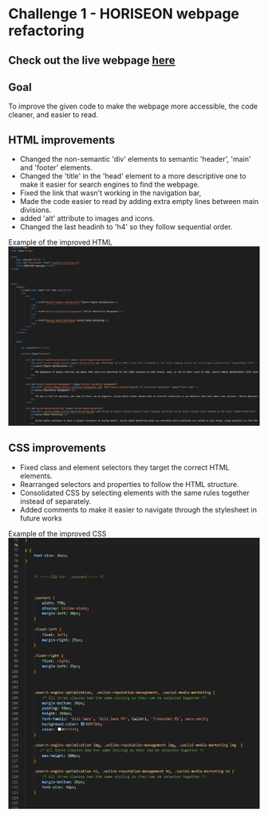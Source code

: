 # Challenge 1 - HORISEON webpage refactoring
## Check out the live webpage [here](https://pandi1813.github.io/Challenge-1---pandi/)
## Goal

To improve the given code to make the webpage more accessible, the code cleaner, and easier to read.


## HTML improvements
* Changed the non-semantic 'div' elements to semantic 'header', 'main' and 'footer' elements.
* Changed the 'title' in the 'head' element to a more descriptive one to make it easier for search engines to find the webpage.
* Fixed the link that wasn't working in the navigation bar,
* Made the code easier to read by adding extra empty lines between main divisions.
* added 'alt' attribute to images and icons.
* Changed the last headinh to 'h4' so they follow sequential order.
  

Example of the improved HTML
![Screenshot of a few hTML changes](/assets/images/html-screenshot.png)

## CSS improvements
* Fixed class and element selectors they target the correct HTML elements.
* Rearranged selectors and properties to follow the HTML structure.
* Consolidated CSS by selecting elements with the same rules together instead of separately.
* Added comments to make it easier to navigate through the stylesheet in future works
  
  
Example of the improved CSS  
![Screenshot of a few CSS changes](/assets/images/css-screenshot.PNG)

